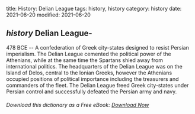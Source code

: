 title: History: Delian League
tags: history, history
category: history
date: 2021-06-20
modified: 2021-06-20

## _history_  Delian League-
  478 BCE
 -- A confederation of Greek
city-states designed to resist Persian imperialism.  The Delian League
cemented the political power of the Athenians, while at the same time
the Spartans shied away from international politics.  The headquarters
of the Delian League was on the Island of Delos, central to the Ionian
Greeks, however the Athenians occupied positions of political
importance including the treasurers and commanders of the fleet.
The Delian League freed Greek city-states under Persian control and
successfully defeated the Persian army and navy.


###### Download *this* dictionary as a Free eBook: [Download Now]({static}static/SerfHistoryDictionary.pdf)


